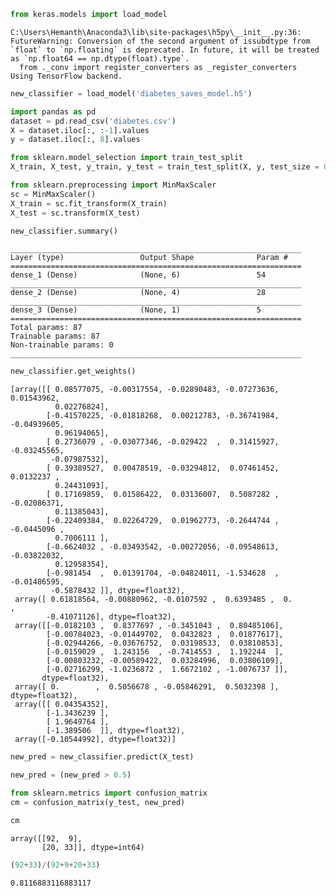 

```python
from keras.models import load_model
```

    C:\Users\Hemanth\Anaconda3\lib\site-packages\h5py\__init__.py:36: FutureWarning: Conversion of the second argument of issubdtype from `float` to `np.floating` is deprecated. In future, it will be treated as `np.float64 == np.dtype(float).type`.
      from ._conv import register_converters as _register_converters
    Using TensorFlow backend.
    


```python
new_classifier = load_model('diabetes_saves_model.h5')
```


```python
import pandas as pd
dataset = pd.read_csv('diabetes.csv')
X = dataset.iloc[:, :-1].values
y = dataset.iloc[:, 8].values
```


```python
from sklearn.model_selection import train_test_split
X_train, X_test, y_train, y_test = train_test_split(X, y, test_size = 0.2, random_state = 0)
```


```python
from sklearn.preprocessing import MinMaxScaler
sc = MinMaxScaler()
X_train = sc.fit_transform(X_train)
X_test = sc.transform(X_test)
```


```python
new_classifier.summary()
```

    _________________________________________________________________
    Layer (type)                 Output Shape              Param #   
    =================================================================
    dense_1 (Dense)              (None, 6)                 54        
    _________________________________________________________________
    dense_2 (Dense)              (None, 4)                 28        
    _________________________________________________________________
    dense_3 (Dense)              (None, 1)                 5         
    =================================================================
    Total params: 87
    Trainable params: 87
    Non-trainable params: 0
    _________________________________________________________________
    


```python
new_classifier.get_weights()
```




    [array([[ 0.08577075, -0.00317554, -0.02890483, -0.07273636,  0.01543962,
              0.02276824],
            [-0.41570225, -0.01818268,  0.00212783, -0.36741984, -0.04939605,
              0.96194065],
            [ 0.2736079 , -0.03077346, -0.029422  ,  0.31415927, -0.03245565,
             -0.07987532],
            [ 0.39389527,  0.00478519, -0.03294812,  0.07461452,  0.0132237 ,
              0.24431093],
            [ 0.17169859,  0.01586422,  0.03136007,  0.5087282 , -0.02086371,
              0.11385043],
            [-0.22409384,  0.02264729,  0.01962773, -0.2644744 , -0.0445096 ,
              0.7006111 ],
            [-0.6624032 , -0.03493542, -0.00272056, -0.09548613, -0.03822032,
              0.12958354],
            [-0.981454  ,  0.01391704, -0.04824011, -1.534628  , -0.01486595,
             -0.5878432 ]], dtype=float32),
     array([ 0.61818564, -0.00880962, -0.0107592 ,  0.6393485 ,  0.        ,
            -0.41071126], dtype=float32),
     array([[-0.0182103 ,  0.8377697 , -0.3451043 ,  0.80485106],
            [-0.00784023, -0.01449702,  0.0432823 ,  0.01877617],
            [-0.02944266, -0.03676752,  0.03198533,  0.03810853],
            [-0.0159029 ,  1.243156  , -0.7414553 ,  1.192244  ],
            [-0.00803232, -0.00589422,  0.03284996,  0.03806109],
            [-0.02716299, -1.0236872 ,  1.6672102 , -1.0076737 ]],
           dtype=float32),
     array([ 0.        ,  0.5056678 , -0.05846291,  0.5032398 ], dtype=float32),
     array([[ 0.04354352],
            [-1.3436239 ],
            [ 1.9649764 ],
            [-1.389506  ]], dtype=float32),
     array([-0.10544992], dtype=float32)]




```python
new_pred = new_classifier.predict(X_test)
```


```python
new_pred = (new_pred > 0.5)
```


```python
from sklearn.metrics import confusion_matrix
cm = confusion_matrix(y_test, new_pred)
```


```python
cm
```




    array([[92,  9],
           [20, 33]], dtype=int64)




```python
(92+33)/(92+9+20+33)
```




    0.8116883116883117


